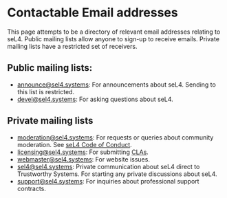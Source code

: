 # Contactable Email addresses

This page attempts to be a directory of relevant email addresses relating to seL4.
Public mailing lists allow anyone to sign-up to receive emails.
Private mailing lists have a restricted set of receivers.

## Public mailing lists:

  - [announce@sel4.systems](https://sel4.systems/lists/listinfo/announce): For announcements about seL4.
    Sending to this list is restricted.
  - [devel@sel4.systems](https://sel4.systems/lists/listinfo/devel): For asking questions about seL4.

## Private mailing lists

- [moderation@sel4.systems](mailto:moderation@sel4.systems): For requests or queries about community moderation.
  See [seL4 Code of Conduct](/Conduct).
- [licensing@sel4.systems](mailto:licensing@sel4.systems): For submitting [CLAs](/Contributing).
- [webmaster@sel4.systems](mailto:webmaster@sel4.systems): For website issues.
- [sel4@sel4.systems](mailto:sel4@sel4.systems): Private communication about seL4 direct to Trustworthy Systems.
  For starting any private discussions about seL4.
- [support@sel4.systems](mailto:support@sel4.systems): For inquiries about professional support contracts.
